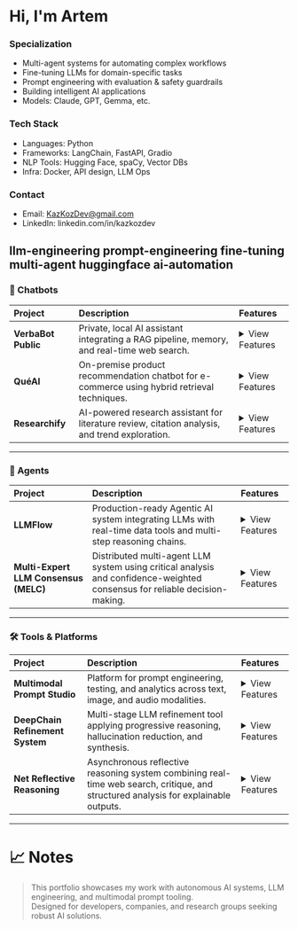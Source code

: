 
# Hi, I'm Artem

### Specialization
- Multi-agent systems for automating complex workflows  
- Fine-tuning LLMs for domain-specific tasks  
- Prompt engineering with evaluation & safety guardrails
- Building intelligent AI applications
- Models: Claude, GPT, Gemma, etc.

### Tech Stack
- Languages: Python
- Frameworks: LangChain, FastAPI, Gradio
- NLP Tools: Hugging Face, spaCy, Vector DBs
- Infra: Docker, API design, LLM Ops

### Contact
- Email: KazKozDev@gmail.com
- LinkedIn: linkedin.com/in/kazkozdev

llm-engineering prompt-engineering fine-tuning multi-agent huggingface ai-automation
---

### 🤖 Chatbots

| Project | Description | Features |
|:--------|:------------|:---------|
| **VerbaBot Public** | Private, local AI assistant integrating a RAG pipeline, memory, and real-time web search. | <details><summary>View Features</summary><ul><li>Local LLM deployment with complete data privacy</li><li>Advanced RAG pipeline (multi-format document retrieval)</li><li>Personal memory system across sessions</li><li>Calendar integration via natural language</li><li>Dynamic model switching (Ollama interface)</li></ul></details> |
| **QuéAI** | On-premise product recommendation chatbot for e-commerce using hybrid retrieval techniques. | <details><summary>View Features</summary><ul><li>Hybrid search: vector similarity + BM25</li><li>Image and text-based product search</li><li>Adaptive user profiles via SQLite storage</li><li>Local inference using Gemma 3:12B</li><li>Intelligent caching for performance optimization</li></ul></details> |
| **Researchify** | AI-powered research assistant for literature review, citation analysis, and trend exploration. | <details><summary>View Features</summary><ul><li>Natural language search over academic databases</li><li>Scientific paper summarization and key insights extraction</li><li>Citation network and impact analysis</li><li>Document parsing (PDF, DOCX, TXT, CSV)</li><li>Trend identification in research domains</li></ul></details> |

---

### 🧠 Agents

| Project | Description | Features |
|:--------|:------------|:---------|
| **LLMFlow** | Production-ready Agentic AI system integrating LLMs with real-time data tools and multi-step reasoning chains. | <details><summary>View Features</summary><ul><li>Chain orchestration for multi-tool task execution</li><li>Modular tool system (weather, news, web search, finance, astronomy, etc.)</li><li>Local deployment with Ollama and Gemma 3:12B model</li><li>Real-time data access via Open APIs</li><li>Extensible CLI interface</li></ul></details> |
| **Multi-Expert LLM Consensus (MELC)** | Distributed multi-agent LLM system using critical analysis and confidence-weighted consensus for reliable decision-making. | <details><summary>View Features</summary><ul><li>Asynchronous expert processing (asyncio-based)</li><li>Critical cross-validation with critique agents</li><li>Consensus synthesis and iterative refinement</li><li>Scalable and fault-tolerant architecture</li></ul></details> |

---

### 🛠️ Tools & Platforms

| Project | Description | Features |
|:--------|:------------|:---------|
| **Multimodal Prompt Studio** | Platform for prompt engineering, testing, and analytics across text, image, and audio modalities. | <details><summary>View Features</summary><ul><li>Multimodal prompt editor (text, image, audio)</li><li>A/B testing and versioning with rollback</li><li>Token usage, latency, and output quality analytics</li><li>Microservices architecture: React + FastAPI + PostgreSQL</li></ul></details> |
| **DeepChain Refinement System** | Multi-stage LLM refinement tool applying progressive reasoning, hallucination reduction, and synthesis. | <details><summary>View Features</summary><ul><li>Three-stage pipeline: analysis → refinement → synthesis</li><li>Chain-of-thought and iterative reasoning</li><li>Hallucination detection and fact verification</li><li>Optimized for lightweight models (e.g., Gemma2:9B)</li></ul></details> |
| **Net Reflective Reasoning** | Asynchronous reflective reasoning system combining real-time web search, critique, and structured analysis for explainable outputs. | <details><summary>View Features</summary><ul><li>Intent → search → critique → synthesis pipeline</li><li>Real-time web search with smart query reformulation</li><li>Confidence scoring and fallback strategies</li><li>Fully local execution with Ollama + Gemma2:9B</li></ul></details> |

---

# 📈 Notes
> This portfolio showcases my work with autonomous AI systems, LLM engineering, and multimodal prompt tooling.  
> Designed for developers, companies, and research groups seeking robust AI solutions.
